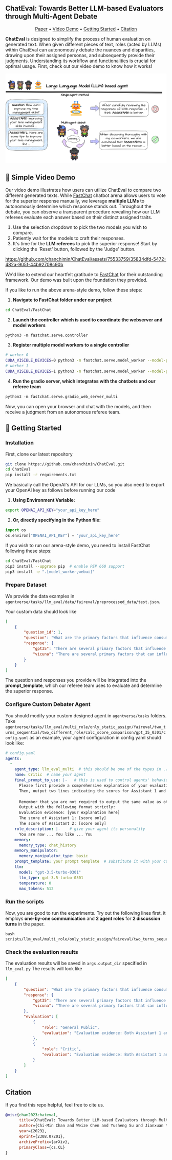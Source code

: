 ChatEval: Towards Better LLM-based Evaluators through Multi-Agent Debate
---

<p align="center">
  <a href="https://arxiv.org/abs/2308.07201">Paper</a> •
  <a href="#-simple-video-demo">Video Demo</a> •
  <a href="#-getting-started">Getting Started</a> •
  <a href="#citation">Citation</a>    
</p>

**ChatEval** is designed to simplify the process of human evaluation on generated text. When given different pieces of text, roles (acted by LLMs) within ChatEval can autonomously debate the nuances and disparities, drawing upon their assigned personas, and subsequently provide their judgments. Understanding its workflow and functionalities is crucial for optimal usage. First, check out our video demo to know how it works!

![better_compare](./imgs/better_compare.png)

## 🎥 Simple Video Demo

Our video demo illustrates how users can utilize ChatEval to compare two different generated texts. While [FastChat](https://github.com/lm-sys/FastChat) chatbot arena allows users to vote for the superior response manually, we leverage **multiple LLMs** to autonomously determine which response stands out. Throughout the debate, you can observe a transparent procedure revealing how our LLM referees evaluate each answer based on their distinct assigned traits.

1. Use the selection dropdown to pick the two models you wish to compare.
2. Patiently wait for the models to craft their responses.
3. It's time for the **LLM referees** to pick the superior response! Start by clicking the 'Reset' button, followed by the 'Judge' button.

https://github.com/chanchimin/ChatEval/assets/75533759/35834dfd-5472-482a-905f-44b92708c90b

We'd like to extend our heartfelt gratitude to [FastChat](https://github.com/lm-sys/FastChat) for their outstanding framework. Our demo was built upon the foundation they provided.

If you like to run the above arena-style demo, follow these steps:

1. **Navigate to FastChat folder under our project**
```bash
cd ChatEval/FastChat
```
2. **Launch the controller which is used to coordinate the webserver and model workers**
```python
python3 -m fastchat.serve.controller
```
3. **Register multiple model workers to a single controller**
```bash
# worker 0
CUDA_VISIBLE_DEVICES=0 python3 -m fastchat.serve.model_worker --model-path lmsys/vicuna-7b-v1.3 --controller http://localhost:21001 --port 31000 --worker http://localhost:31000
# worker 1
CUDA_VISIBLE_DEVICES=1 python3 -m fastchat.serve.model_worker --model-path lmsys/fastchat-t5-3b-v1.0 --controller http://localhost:21001 --port 31001 --worker http://localhost:31001
```
4. **Run the gradio server, which integrates with the chatbots and our referee team**
```python
python3 -m fastchat.serve.gradio_web_server_multi
```

Now, you can open your browser and chat with the models, and then receive a judgment from an autonomous referee team.



## 🚀 Getting Started

### Installation

First, clone our latest repository
```bash
git clone https://github.com/chanchimin/ChatEval.git
cd ChatEval
pip install -r requirements.txt
```

We basically call the OpenAI's API for our LLMs, so you also need to export your OpenAI key as follows before running our code

1. **Using Environment Variable:**
```bash
export OPENAI_API_KEY="your_api_key_here"
```
2. **Or, directly specifying in the Python file:**
```python
import os
os.environ["OPENAI_API_KEY"] = "your_api_key_here"
```

If you wish to run our arena-style demo, you need to install FastChat following these steps:

```bash
cd ChatEval/FastChat
pip3 install --upgrade pip  # enable PEP 660 support
pip3 install -e ".[model_worker,webui]"
```




### Prepare Dataset

We provide the data examples in `agentverse/tasks/llm_eval/data/faireval/preprocessed_data/test.json`.
 
Your custom data should look like

```json
[
    {
        "question_id": 1,
        "question": "What are the primary factors that influence consumer behavior?",
        "response": {
            "gpt35": "There are several primary factors that influence consumer behavior, including:\n\n1. Personal factors - These include individual characteristics such as age, gender, income, education, personality, and lifestyle.\n\n2. Psychological factors - These include the consumer's perception of the product or service, motives, attitudes, beliefs, and values.\n\n3. Social factors - These include the consumer's family, friends, social class, culture, and reference groups.\n\n4. Situational factors - These include the physical environment, time, and mood of the consumer.\n\n5. Marketing mix factors - These include product, price, promotion, and distribution, and how they affect the consumer's decision-making process.",
            "vicuna": "There are several primary factors that can influence consumer behavior, including:\n\n1. Personal factors: These include individual characteristics such as age, gender, education, income, personality, and values.\n2. Psychological factors: These include emotional, cognitive, and perceptual factors that can influence how a consumer perceives and processes information about products and services.\n3. Social factors: These include cultural, social, and environmental factors that can affect how consumers view and use products and services.\n4. Economic factors: These include factors such as the price of a product or service, the availability of alternative products or services, and the consumer's purchasing power.\n5. Marketing factors: These include the way a product or service is marketed, including advertising, packaging, and distribution.\n6. Product and service factors: These include the quality, features, and benefits of a product or service, as well as its design, performance, and warranty.\n\nUnderstanding these factors can help businesses and organizations develop effective marketing strategies and tailor their products and services to meet the needs and preferences of their target audience."
        }
    }
]
```

The question and responses you provide will be integrated into the **prompt_template**, which our referee team uses to evaluate and determine the superior response.


### Configure Custom Debater Agent

You should modify your custom designed agent in `agentverse/tasks` folders.
Take `agentverse/tasks/llm_eval/multi_role/only_static_assign/faireval/two_turns_sequential/two_different_role/calc_score_comparison/gpt_35_0301/config.yaml` as an example, your agent configuration in config.yaml should look like:

```yaml
# config.yaml
agents:
  -
    agent_type: llm_eval_multi  # this should be one of the types in ./agentverse/agents/
    name: Critic  # name your agent
    final_prompt_to_use: |-   # this is used to control agents' behaviour in the last round.
      Please first provide a comprehensive explanation of your evaluation, avoiding any potential bias and ensuring that the order in which the responses were presented does not affect your judgment.
      Then, output two lines indicating the scores for Assistant 1 and 2, respectively.

      Remember that you are not required to output the same value as other referees !
      Output with the following format strictly:
      Evaluation evidence: [your explanation here]
      The score of Assistant 1: [score only]
      The score of Assistant 2: [score only]
    role_description: |-    # give your agent its personality
      You are now ... You like ... You 
    memory:
      memory_type: chat_history
    memory_manipulator:
      memory_manipulator_type: basic
    prompt_template: your prompt template  # substitute it with your custom prompt template
    llm:
      model: "gpt-3.5-turbo-0301"
      llm_type: gpt-3.5-turbo-0301
      temperature: 0
      max_tokens: 512
```

### Run the scripts

Now, you are good to run the experiments.
Try out the following lines first, it employs **one-by-one communication** and **2 agent roles** for **2 discussion turns** in the paper.
```shell
bash scripts/llm_eval/multi_role/only_static_assign/faireval/two_turns_sequential/two_different_role/calc_score_comparison/gpt_35_0301.sh
```

### Check the evaluation results

The evaluation results will be saved in 
```args.output_dir``` specified in ```llm_eval.py```
The results will look like

```json
[
    {
        "question": "What are the primary factors that influence consumer behavior?",
        "response": {
            "gpt35": "There are several primary factors that influence consumer behavior, including:\n\n1. Personal factors - These include individual characteristics such as age, gender, income, education, personality, and lifestyle.\n\n2. Psychological factors - These include the consumer's perception of the product or service, motives, attitudes, beliefs, and values.\n\n3. Social factors - These include the consumer's family, friends, social class, culture, and reference groups.\n\n4. Situational factors - These include the physical environment, time, and mood of the consumer.\n\n5. Marketing mix factors - These include product, price, promotion, and distribution, and how they affect the consumer's decision-making process.",
            "vicuna": "There are several primary factors that can influence consumer behavior, including:\n\n1. Personal factors: These include individual characteristics such as age, gender, education, income, personality, and values.\n2. Psychological factors: These include emotional, cognitive, and perceptual factors that can influence how a consumer perceives and processes information about products and services.\n3. Social factors: These include cultural, social, and environmental factors that can affect how consumers view and use products and services.\n4. Economic factors: These include factors such as the price of a product or service, the availability of alternative products or services, and the consumer's purchasing power.\n5. Marketing factors: These include the way a product or service is marketed, including advertising, packaging, and distribution.\n6. Product and service factors: These include the quality, features, and benefits of a product or service, as well as its design, performance, and warranty.\n\nUnderstanding these factors can help businesses and organizations develop effective marketing strategies and tailor their products and services to meet the needs and preferences of their target audience."
        },
        "evaluation": [
            {
                "role": "General Public",
                "evaluation": "Evaluation evidence: Both Assistant 1 and Assistant 2 provided comprehensive and relevant information on the primary factors that influence consumer behavior. Assistant 1's response was more concise and easier to read, while still covering all the necessary factors. Assistant 2 provided more detailed information on economic factors and product and service factors, which could be helpful for businesses in developing effective marketing strategies. However, Assistant 2's response was slightly longer and could be overwhelming for some readers.\n\nThe score of Assistant 1: 8\nThe score of Assistant 2: 9"
            },
            {
                "role": "Critic",
                "evaluation": "Evaluation evidence: Both Assistant 1 and Assistant 2 provided comprehensive and relevant information on the primary factors that influence consumer behavior. Although Assistant 2 delved deeper into economic factors and product and service factors, offering valuable insights for businesses crafting marketing strategies, the response was slightly longer and could be daunting for some readers. \n\nThe score of Assistant 1: 8\nThe score of Assistant 2: 8"
            }
        ]
    }
]
```


## Citation
If you find this repo helpful, feel free to cite us.
```bibtex
@misc{chan2023chateval,
      title={ChatEval: Towards Better LLM-based Evaluators through Multi-Agent Debate}, 
      author={Chi-Min Chan and Weize Chen and Yusheng Su and Jianxuan Yu and Wei Xue and Shanghang Zhang and Jie Fu and Zhiyuan Liu},
      year={2023},
      eprint={2308.07201},
      archivePrefix={arXiv},
      primaryClass={cs.CL}
}
```
